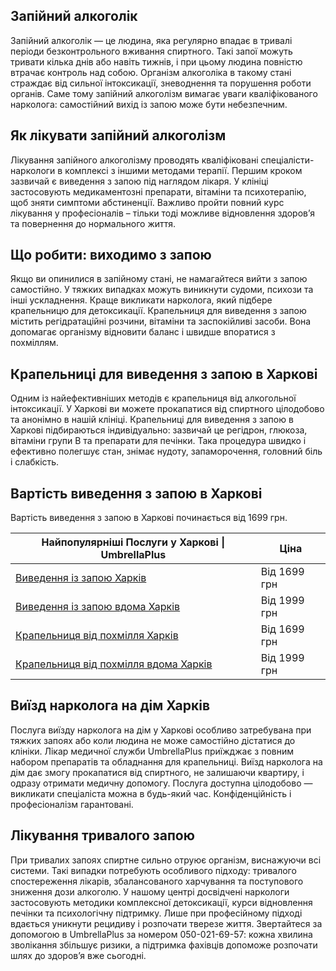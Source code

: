 
## Запійний алкоголік

Запійний алкоголік — це людина, яка регулярно впадає в тривалі періоди безконтрольного вживання спиртного. Такі запої можуть тривати кілька днів або навіть тижнів, і при цьому людина повністю втрачає контроль над собою. Організм алкоголіка в такому стані страждає від сильної інтоксикації, зневоднення та порушення роботи органів. Саме тому запійний алкоголізм вимагає уваги кваліфікованого нарколога: самостійний вихід із запою може бути небезпечним.

## Як лікувати запійний алкоголізм

Лікування запійного алкоголізму проводять кваліфіковані спеціалісти-наркологи в комплексі з іншими методами терапії. Першим кроком зазвичай є виведення з запою під наглядом лікаря. У клініці застосовують медикаментозні препарати, вітаміни та психотерапію, щоб зняти симптоми абстиненції. Важливо пройти повний курс лікування у професіоналів – тільки тоді можливе відновлення здоров’я та повернення до нормального життя.

## Що робити: виходимо з запою

Якщо ви опинилися в запійному стані, не намагайтеся вийти з запою самостійно. У тяжких випадках можуть виникнути судоми, психози та інші ускладнення. Краще викликати нарколога, який підбере крапельницю для детоксикації. Крапельниця для виведення з запою містить регідратаційні розчини, вітаміни та заспокійливі засоби. Вона допомагає організму відновити баланс і швидше впоратися з похміллям.

## Крапельниці для виведення з запою в Харкові

Одним із найефективніших методів є крапельниця від алкогольної інтоксикації. У Харкові ви можете прокапатися від спиртного цілодобово та анонімно в нашій клініці. Крапельниці для виведення з запою в Харкові підбираються індивідуально: зазвичай це регідрон, глюкоза, вітаміни групи B та препарати для печінки. Така процедура швидко і ефективно полегшує стан, знімає нудоту, запаморочення, головний біль і слабкість.

## Вартість виведення з запою в Харкові

Вартість виведення з запою в Харкові починається від 1699 грн.

| Найпопулярніші Послуги у Харкові \| UmbrellaPlus                                                                           | Ціна         |
| -------------------------------------------------------------------------------------------------------------------------- | ------------ |
| [Виведення із запою Харків](https://umbrella-plus.com.ua/uk/kharkiv/vivod-iz-zapoia-kharkiv-ua/)                           | Від 1699 грн |
| [Виведення із запою вдома Харків](https://umbrella-plus.com.ua/uk/kharkiv/vivod-iz-zapoia-na-domy-kharkiv-ua/)             | Від 1999 грн |
| [Крапельниця від похмілля Харків](https://umbrella-plus.com.ua/uk/kharkiv/kapelnica_ot_alkogola_kharkiv-ua/)               | Від 1699 грн |
| [Крапельниця від похмілля вдома Харків](https://umbrella-plus.com.ua/uk/kharkiv/kapelnica_ot_alkogola_na_domy_kharkiv_ua/) | Від 1999 грн |

## Виїзд нарколога на дім Харків

Послуга виїзду нарколога на дім у Харкові особливо затребувана при тяжких запоях або коли людина не може самостійно дістатися до клініки. Лікар медичної служби UmbrellaPlus приїжджає з повним набором препаратів та обладнання для крапельниці. Виїзд нарколога на дім дає змогу прокапатися від спиртного, не залишаючи квартиру, і одразу отримати медичну допомогу. Послуга доступна цілодобово — викликати спеціаліста можна в будь-який час. Конфіденційність і професіоналізм гарантовані.

## Лікування тривалого запою

При тривалих запоях спиртне сильно отруює організм, виснажуючи всі системи. Такі випадки потребують особливого підходу: тривалого спостереження лікарів, збалансованого харчування та поступового зниження дози алкоголю. У нашому центрі досвідчені наркологи застосовують методики комплексної детоксикації, курси відновлення печінки та психологічну підтримку. Лише при професійному підході вдається уникнути рецидиву і розпочати тверезе життя. Звертайтеся за допомогою в UmbrellaPlus за номером 050-021-69-57: кожна хвилина зволікання збільшує ризики, а підтримка фахівців допоможе розпочати шлях до здоров’я вже сьогодні.

